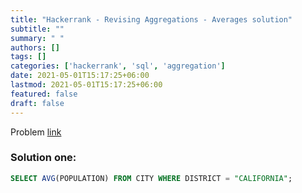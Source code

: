 ```yaml
---
title: "Hackerrank - Revising Aggregations - Averages solution"
subtitle: ""
summary: " "
authors: []
tags: []
categories: ['hackerrank', 'sql', 'aggregation']
date: 2021-05-01T15:17:25+06:00
lastmod: 2021-05-01T15:17:25+06:00
featured: false
draft: false
---
```

Problem [link](https://www.hackerrank.com/challenges/revising-aggregations-the-average-function)

### Solution one:

```sql
SELECT AVG(POPULATION) FROM CITY WHERE DISTRICT = "CALIFORNIA";
```
